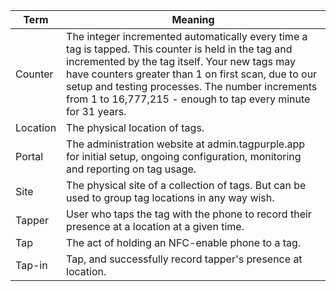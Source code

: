 | Term | Meaning |
|--------|------------|
| Counter | The integer incremented automatically every time a tag is tapped. This counter is held in the tag and incremented by the tag itself. Your new tags may have counters greater than 1 on first scan, due to our setup and testing processes. The number increments from 1 to 16,777,215 - enough to tap every minute for 31 years. |
| Location | The physical location of tags. |
| Portal| The administration website at admin.tagpurple.app for initial setup, ongoing configuration, monitoring and reporting on tag usage. |
| Site     | The physical site of a collection of tags. But can be used to group tag locations in any way wish. |
| Tapper | User who taps the tag with the phone to record their presence at a location at a given time. |
| Tap | The act of holding an NFC-enable phone to a tag. |
| Tap-in | Tap, and successfully record tapper's presence at location.  |


<!--stackedit_data:
eyJoaXN0b3J5IjpbLTE0MTUzMjU5MDQsMTk2MzAyNzQwNywtMT
QxOTU4MTgyMSwxNjM1NDAzNjQ5LC0xMjMzMTY5MTg4XX0=
-->